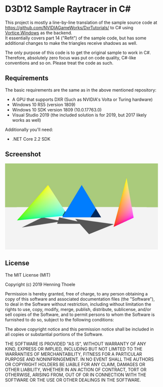 # D3D12 Sample Raytracer in C#
This project is mostly a line-by-line translation of the sample source code at https://github.com/NVIDIAGameWorks/DxrTutorials/ to C# using [Vortice.Windows](https://github.com/amerkoleci/Vortice.Windows) as the backend.  
It essentially covers part 14 ("Refit") of the sample code, but has some additional changes to make the triangles receive shadows as well.

The only purpose of this code is to get the original sample to work in C#. Therefore, absolutely zero focus was put on code quality, C#-like conventions and so on. Please treat the code as such.

## Requirements
The basic requirements are the same as in the above mentioned repository:
- A GPU that supports DXR (Such as NVIDIA's Volta or Turing hardware)
- Windows 10 RS5 (version 1809)
- Windows 10 SDK version 1809 (10.0.17763.0)
- Visual Studio 2019 (the included solution is for 2019, but 2017 likely works as well)

Additionally you'll need:
- .NET Core 2.2 SDK

## Screenshot
![Screenshot](/Screenshots/image.jpg?raw=true)

## License
The MIT License (MIT)

Copyright (c) 2019 Henning Thoele

Permission is hereby granted, free of charge, to any person obtaining a
copy of this software and associated documentation files (the "Software"),
to deal in the Software without restriction, including without limitation
the rights to use, copy, modify, merge, publish, distribute, sublicense,
and/or sell copies of the Software, and to permit persons to whom the
Software is furnished to do so, subject to the following conditions:

The above copyright notice and this permission notice shall be included in
all copies or substantial portions of the Software.

THE SOFTWARE IS PROVIDED "AS IS", WITHOUT WARRANTY OF ANY KIND, EXPRESS OR
IMPLIED, INCLUDING BUT NOT LIMITED TO THE WARRANTIES OF MERCHANTABILITY,
FITNESS FOR A PARTICULAR PURPOSE AND NONINFRINGEMENT. IN NO EVENT SHALL
THE AUTHORS OR COPYRIGHT HOLDERS BE LIABLE FOR ANY CLAIM, DAMAGES OR OTHER
LIABILITY, WHETHER IN AN ACTION OF CONTRACT, TORT OR OTHERWISE, ARISING
FROM, OUT OF OR IN CONNECTION WITH THE SOFTWARE OR THE USE OR OTHER
DEALINGS IN THE SOFTWARE.
